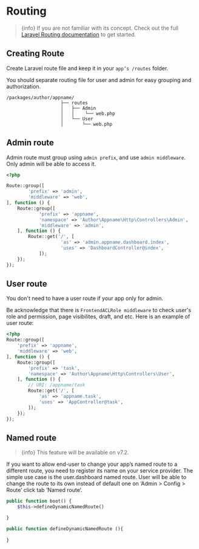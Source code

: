 # Routing

> {info} If you are not familiar with its concept. Check out the full [Laravel Routing documentation](https://laravel.com/docs/master/routing) to get started. 

## Creating Route

Create Laravel route file and keep it in your `app’s /routes` folder. 

You should separate routing file for user and admin for easy grouping and authorization. 
```
/packages/author/appname/
                    ├── routes
                    │   ├── Admin
                    │   │    └── web.php
                    │   └── User
                    │       └── web.php
```

## Admin route 

Admin route must group using `admin prefix`, and use `admin middleware`. Only admin will be able to access it. 

```php
<?php

Route::group([
        'prefix' => 'admin',
        'middleware' => 'web',
], function () {
    Route::group([
            'prefix' => 'appname',
            'namespace' => 'Author\Appname\Http\Controllers\Admin',
            'middleware' => 'admin',
    ], function () {
        Route::get('/', [
                    'as' => 'admin.appname.dashboard.index',
                    'uses' => 'DashboardController@index',
            ]);
    });
});
```
 ## User route 

You don't need to have a user route if your app only for admin. 

Be acknowledge that there is `FrontendACLRole middleware` to check user's role and permission, page visibilites, draft, and etc. Here is an example of user route:

```php
<?php
Route::group([
    'prefix' => 'appname',
    'middleware' => 'web',
], function () {
    Route::group([
        'prefix' => 'task',
        'namespace' => 'Author\Appname\Http\Controllers\User',
    ], function () {
        // URI: /appname/task
        Route::get('/', [
            'as' => 'appname.task',
            'uses' => 'AppController@task',
        ]);
    });
});
```

## Named route

> {info} This feature will be available on v7.2.

If you want to allow end-user to change your app’s named route to a different route, you need to register its name on your service provider. The simple use case is the user.dashboard named route. User will be able to change the route to its own instead of default one on ‘Admin > Config > Route’ click tab ‘Named route‘. 

```php
public function boot() { 
    $this->defineDynamicNamedRoute()  

} 

public function defineDynamicNamedRoute (){ 
    
} 
```